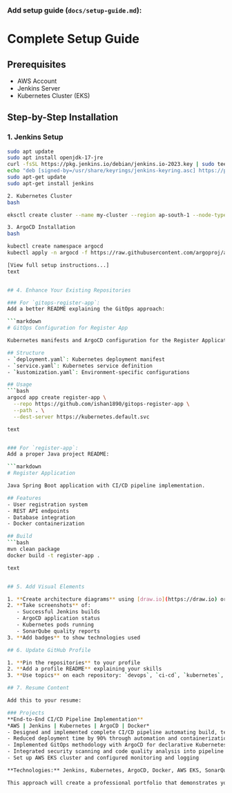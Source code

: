 
### Add setup guide (`docs/setup-guide.md`):

# Complete Setup Guide

## Prerequisites
- AWS Account
- Jenkins Server
- Kubernetes Cluster (EKS)

## Step-by-Step Installation

### 1. Jenkins Setup
```bash
sudo apt update
sudo apt install openjdk-17-jre
curl -fsSL https://pkg.jenkins.io/debian/jenkins.io-2023.key | sudo tee /usr/share/keyrings/jenkins-keyring.asc > /dev/null
echo "deb [signed-by=/usr/share/keyrings/jenkins-keyring.asc] https://pkg.jenkins.io/debian binary/" | sudo tee /etc/apt/sources.list.d/jenkins.list > /dev/null
sudo apt-get update
sudo apt-get install jenkins

2. Kubernetes Cluster
bash

eksctl create cluster --name my-cluster --region ap-south-1 --node-type t2.small

3. ArgoCD Installation
bash

kubectl create namespace argocd
kubectl apply -n argocd -f https://raw.githubusercontent.com/argoproj/argo-cd/stable/manifests/install.yaml

[View full setup instructions...]
text


## 4. Enhance Your Existing Repositories

### For `gitops-register-app`:
Add a better README explaining the GitOps approach:

```markdown
# GitOps Configuration for Register App

Kubernetes manifests and ArgoCD configuration for the Register Application.

## Structure
- `deployment.yaml`: Kubernetes deployment manifest
- `service.yaml`: Kubernetes service definition
- `kustomization.yaml`: Environment-specific configurations

## Usage
```bash
argocd app create register-app \
  --repo https://github.com/ishan1890/gitops-register-app \
  --path . \
  --dest-server https://kubernetes.default.svc

text


### For `register-app`:
Add a proper Java project README:

```markdown
# Register Application

Java Spring Boot application with CI/CD pipeline implementation.

## Features
- User registration system
- REST API endpoints
- Database integration
- Docker containerization

## Build
```bash
mvn clean package
docker build -t register-app .

text


## 5. Add Visual Elements

1. **Create architecture diagrams** using [draw.io](https://draw.io) or [Lucidchart](https://lucidchart.com)
2. **Take screenshots** of:
   - Successful Jenkins builds
   - ArgoCD application status
   - Kubernetes pods running
   - SonarQube quality reports
3. **Add badges** to show technologies used

## 6. Update GitHub Profile

1. **Pin the repositories** to your profile
2. **Add a profile README** explaining your skills
3. **Use topics** on each repository: `devops`, `ci-cd`, `kubernetes`, `jenkins`, `argocd`

## 7. Resume Content

Add this to your resume:

### Projects
**End-to-End CI/CD Pipeline Implementation**  
*AWS | Jenkins | Kubernetes | ArgoCD | Docker*  
- Designed and implemented complete CI/CD pipeline automating build, test, and deployment processes
- Reduced deployment time by 90% through automation and containerization
- Implemented GitOps methodology with ArgoCD for declarative Kubernetes deployments
- Integrated security scanning and code quality analysis into pipeline
- Set up AWS EKS cluster and configured monitoring and logging

**Technologies:** Jenkins, Kubernetes, ArgoCD, Docker, AWS EKS, SonarQube, Trivy, Java, Maven, Git

This approach will create a professional portfolio that demonstrates your DevOps skills effectively to potential employers.

